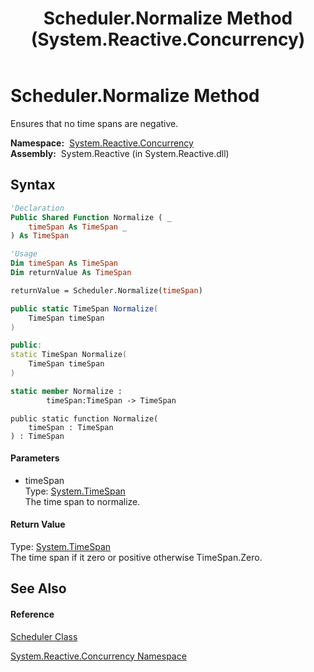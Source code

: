 ﻿---
title: Scheduler.Normalize Method  (System.Reactive.Concurrency)
TOCTitle: Normalize Method
ms:assetid: M:System.Reactive.Concurrency.Scheduler.Normalize(System.TimeSpan)
ms:mtpsurl: https://msdn.microsoft.com/en-us/library/system.reactive.concurrency.scheduler.normalize(v=VS.103)
ms:contentKeyID: 36069101
ms.date: 06/28/2011
mtps_version: v=VS.103
f1_keywords:
- System.Reactive.Concurrency.Scheduler.Normalize
dev_langs:
- CSharp
- JScript
- VB
- FSharp
- c++
---

# Scheduler.Normalize Method

Ensures that no time spans are negative.

**Namespace:**  [System.Reactive.Concurrency](hh229042\(v=vs.103\).md)  
**Assembly:**  System.Reactive (in System.Reactive.dll)

## Syntax

``` vb
'Declaration
Public Shared Function Normalize ( _
    timeSpan As TimeSpan _
) As TimeSpan
```

``` vb
'Usage
Dim timeSpan As TimeSpan
Dim returnValue As TimeSpan

returnValue = Scheduler.Normalize(timeSpan)
```

``` csharp
public static TimeSpan Normalize(
    TimeSpan timeSpan
)
```

``` c++
public:
static TimeSpan Normalize(
    TimeSpan timeSpan
)
```

``` fsharp
static member Normalize : 
        timeSpan:TimeSpan -> TimeSpan 
```

``` jscript
public static function Normalize(
    timeSpan : TimeSpan
) : TimeSpan
```

#### Parameters

  - timeSpan  
    Type: [System.TimeSpan](https://msdn.microsoft.com/en-us/library/269ew577)  
    The time span to normalize.  

#### Return Value

Type: [System.TimeSpan](https://msdn.microsoft.com/en-us/library/269ew577)  
The time span if it zero or positive otherwise TimeSpan.Zero.  

## See Also

#### Reference

[Scheduler Class](hh229170\(v=vs.103\).md)

[System.Reactive.Concurrency Namespace](hh229042\(v=vs.103\).md)

